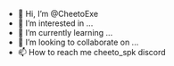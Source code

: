 - 👋 Hi, I’m @CheetoExe
- 👀 I’m interested in ...
- 🌱 I’m currently learning ...
- 💞️ I’m looking to collaborate on ...
- 📫 How to reach me cheeto_spk discord

<!---
CheetoExe/CheetoExe is a ✨ special ✨ repository because its `README.md` (this file) appears on your GitHub profile.
You can click the Preview link to take a look at your changes.
--->
